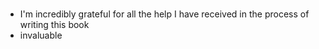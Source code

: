 # 

* I'm incredibly grateful for all the help I have received in the process of writing this book
* invaluable